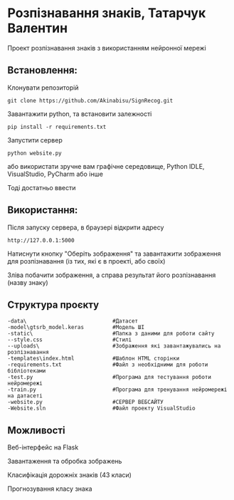 # Розпізнавання знаків, Татарчук Валентин
Проект розпізнавання знаків з використанням нейронної мережі
## Встановлення:

Клонувати репозиторій
```
git clone https://github.com/Akinabisu/SignRecog.git
```
Завантажити python, та встановити залежності

```
pip install -r requirements.txt
```
Запустити сервер
```
python website.py
```
або використати зручне вам графічне середовище, Python IDLE, VisualStudio, PyCharm або інше

Тоді достатньо ввести 

## Використання:

Після запуску сервера, в браузері відкрити адресу
```
http://127.0.0.1:5000
```
Натиснути кнопку "Оберіть зображення" та завантажити зображення для розпізнавання (із тих, які є в проекті, або своїх)

Зліва побачити зображення, а справа результат його розпізнавання (назву знаку)

## Структура проєкту
```
-data\                           #Датасет
-model\gtsrb_model.keras         #Модель ШІ
-static\                         #Папка з даними для роботи сайту
--style.css                      #Стилі
--uploads\                       #Зображення які завантажувались на розпізнавання
-templates\index.html            #Шаблон HTML сторінки
-requirements.txt                #Файл з необхідними для роботи бібліотеками
-test.py                         #Програма для тестування роботи нейромережі
-train.py                        #Програма для тренування нейромережі на датасеті
-website.py                      #СЕРВЕР ВЕБСАЙТУ
-Website.sln                     #Файл проекту VisualStudio
```

## Можливості

Веб-інтерфейс на Flask

Завантаження та обробка зображень

Класифікація дорожніх знаків (43 класи)

Прогнозування класу знака



